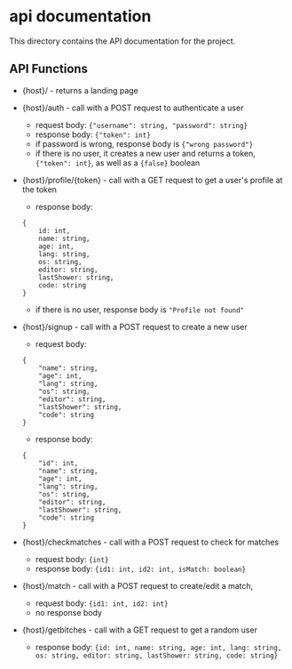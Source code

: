 # api documentation
This directory contains the API documentation for the project.

## API Functions
- {host}/ - returns a landing page

- {host}/auth - call with a POST request to authenticate a user
    - request body: `{"username": string, "password": string}`
    - response body: `{"token": int}`
    - if password is wrong, response body is `{"wrong password"}`
    - if there is no user, it creates a new user and returns a token, `{"token": int}`, as well as a `{false}` boolean

- {host}/profile/{token} - call with a GET request to get a user's profile at the token
    - response body: 
    ```
    {
        id: int,
        name: string,
        age: int,
        lang: string,
        os: string,
        editor: string,
        lastShower: string,
        code: string
    }
    ```
    - if there is no user, response body is `"Profile not found"`

- {host}/signup - call with a POST request to create a new user
    - request body: 
    ```
    {
        "name": string,
        "age": int,
        "lang": string,
        "os": string,
        "editor": string,
        "lastShower": string,
        "code": string
    }
    ```
    - response body: 
    ```
    {
        "id": int,
        "name": string,
        "age": int,
        "lang": string,
        "os": string,
        "editor": string,
        "lastShower": string,
        "code": string
    }
    ```

- {host}/checkmatches - call with a POST request to check for matches
    - request body: `{int}`
    - response body: `{id1: int, id2: int, isMatch: boolean}`

- {host}/match - call with a POST request to create/edit a match, 
    - request body: `{id1: int, id2: int}`
    - no response body

- {host}/getbitches - call with a GET request to get a random user
    - response body: ```{id: int, name: string, age: int, lang: string, os: string, editor: string, lastShower: string, code: string}```
